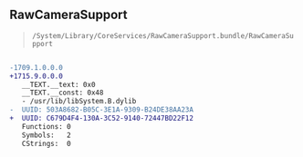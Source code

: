 ## RawCameraSupport

> `/System/Library/CoreServices/RawCameraSupport.bundle/RawCameraSupport`

```diff

-1709.1.0.0.0
+1715.9.0.0.0
   __TEXT.__text: 0x0
   __TEXT.__const: 0x48
   - /usr/lib/libSystem.B.dylib
-  UUID: 503A8682-B05C-3E1A-9309-B24DE38AA23A
+  UUID: C679D4F4-130A-3C52-9140-72447BD22F12
   Functions: 0
   Symbols:   2
   CStrings:  0

```
